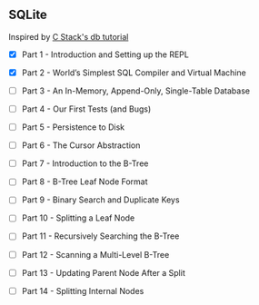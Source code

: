 ## SQLite

Inspired by [C Stack's db tutorial](https://cstack.github.io/db_tutorial/)

- [x] Part 1 - Introduction and Setting up the REPL
- [x] Part 2 - World’s Simplest SQL Compiler and Virtual Machine
- [ ] Part 3 - An In-Memory, Append-Only, Single-Table Database
- [ ] Part 4 - Our First Tests (and Bugs)
- [ ] Part 5 - Persistence to Disk
- [ ] Part 6 - The Cursor Abstraction
- [ ] Part 7 - Introduction to the B-Tree
- [ ] Part 8 - B-Tree Leaf Node Format
- [ ] Part 9 - Binary Search and Duplicate Keys
- [ ] Part 10 - Splitting a Leaf Node
- [ ] Part 11 - Recursively Searching the B-Tree
- [ ] Part 12 - Scanning a Multi-Level B-Tree
- [ ] Part 13 - Updating Parent Node After a Split
- [ ] Part 14 - Splitting Internal Nodes

